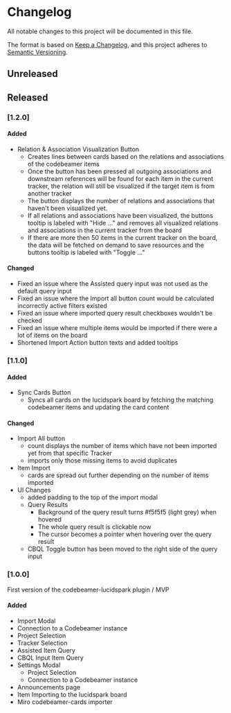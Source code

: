 # Changelog

All notable changes to this project will be documented in this file.

The format is based on [Keep a Changelog](https://keepachangelog.com/en/1.1.0/),
and this project adheres to [Semantic Versioning](https://semver.org/spec/v2.0.0.html).

## Unreleased

## Released

### [1.2.0]

#### Added

-  Relation & Association Visualization Button
   -  Creates lines between cards based on the relations and associations of the codebeamer items
   -  Once the button has been pressed all outgoing associations and downstream references will be found for each item in the current tracker, the relation will still be visualized if the target item is from another tracker
   -  The button displays the number of relations and associations that haven't been visualized yet.
   -  If all relations and associations have been visualized, the buttons tooltip is labeled with "Hide ..." and removes all visualized relations and associations in the current tracker from the board
   -  If there are more then 50 items in the current tracker on the board, the data will be fetched on demand to save resources and the buttons tooltip is labeled with "Toggle ..."

#### Changed

-  Fixed an issue where the Assisted query input was not used as the default query input
-  Fixed an issue where the Import all button count would be calculated incorrectly active filters existed
-  Fixed an issue where imported query result checkboxes wouldn't be checked
-  Fixed an issue where multiple items would be imported if there were a lot of items on the board
-  Shortened Import Action button texts and added tooltips

### [1.1.0]

#### Added

-  Sync Cards Button
   -  Syncs all cards on the lucidspark board by fetching the matching codebeamer items and updating the card content

#### Changed

-  Import All button
   -  count displays the number of items which have not been imported yet from that specific Tracker
   -  imports only those missing items to avoid duplicates
-  Item Import
   -  cards are spread out further depending on the number of items imported
-  UI Changes
   -  added padding to the top of the import modal
   -  Query Results
      -  Background of the query result turns #f5f5f5 (light grey) when hovered
      -  The whole query result is clickable now
      -  The cursor becomes a pointer when hovering over the query result
   -  CBQL Toggle button has been moved to the right side of the query input

### [1.0.0]

First version of the codebeamer-lucidspark plugin / MVP

#### Added

-  Import Modal
-  Connection to a Codebeamer instance
-  Project Selection
-  Tracker Selection
-  Assisted Item Query
-  CBQL Input Item Query
-  Settings Modal
   -  Project Selection
   -  Connection to a Codebeamer instance
-  Announcements page
-  Item Importing to the lucidspark board
-  Miro codebeamer-cards importer

